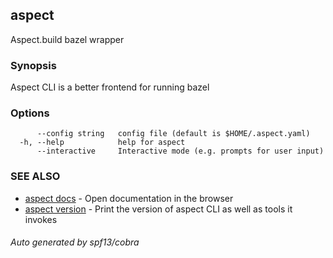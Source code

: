## aspect

Aspect.build bazel wrapper

### Synopsis

Aspect CLI is a better frontend for running bazel

### Options

```
      --config string   config file (default is $HOME/.aspect.yaml)
  -h, --help            help for aspect
      --interactive     Interactive mode (e.g. prompts for user input)
```

### SEE ALSO

* [aspect docs](aspect_docs.md)	 - Open documentation in the browser
* [aspect version](aspect_version.md)	 - Print the version of aspect CLI as well as tools it invokes

###### Auto generated by spf13/cobra
